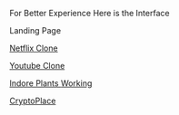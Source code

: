 <p>For Better Experience <span> Here is the Interface </span> </p>
<p>Landing Page <a href="https://gregarious-caramel-42bf4b.netlify.app/"></p>
<p>Netflix Clone <a href="lively-zuccutto-623d56.netlify.app"></p>
<p>Youtube Clone <a href="https://glittery-faun-50fb82.netlify.app/"></p>
<p>Indore Plants <a href="">Working</p>
<p>CryptoPlace <a href="https://regal-choux-739976.netlify.app/"></p>
